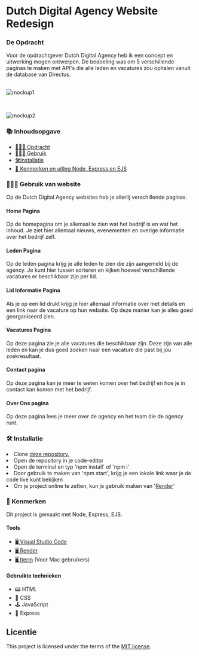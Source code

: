 <h1> Dutch Digital Agency Website Redesign</h1>
<h3 id="#Opdracht">De Opdracht</h3>
Voor de opdrachtgever Dutch Digital Agency heb ik een concept en uitwerking mogen ontwerpen. De bedoeling was om 5 verschillende paginas te maken met API's die alle leden en vacatures zou ophalen vanuit de database van Directus. 

<br>
<br>

![mockup1](https://github.com/driezie/proof-of-concept-de-voorhoede/assets/80174866/90f801b4-1625-48b8-8c2b-6d1216b2f722)

<br>

![mockup2](https://github.com/driezie/proof-of-concept-de-voorhoede/assets/80174866/3021e4d8-2052-4fc3-a126-f559b945e83c)



<h3>📚 Inhoudsopgave</h3>
<ul>
<li><a href="#Opdracht"> 👨🏼‍💼 Opdracht</a></li> 
<li><a href="#Gebruik"> 👩🏽‍💻 Gebruik </a></li>  
<li><a href="#Installatie"> 🛠Installatie </a></li>
<li><a href="#Kenmerken"> 📱 Kenmerken en uitleg Node, Express en EJS</a></li> 
</ul>
   
<h3 id="#Gebruik"> 👩🏽‍💻 Gebruik van website</h3>
Op de Dutch Digital Agency websites heb je allerlij verschillende paginas.

#### Home Pagina
Op de homepagina om je allemaal te zien wat het bedrijf is en wat het inhoud. Je ziet hier allemaal nieuws, evenementen en overige informatie over het bedrijf zelf.

#### Leden Pagina
Op de leden pagina krijg je alle leden te zien die zijn aangemeld bij de agency. Je kunt hier tussen sorteren en kijken hoeveel verschillende vacatures er beschikbaar zijn per lid.

#### Lid Informatie Pagina
Als je op een lid drukt krijg je hier allemaal informatie over met details en een link naar de vacature op hun website. Op deze manier kan je alles goed georganiseerd zien.

#### Vacatures Pagina
Op deze pagina zie je alle vacatures die beschikbaar zijn. Deze zijn van alle leden en kan je dus goed zoeken naar een vacature die past bij jou zoekresultaat.

#### Contact pagina
Op deze pagina kan je meer te weten komen over het bedrijf en hoe je in contact kan komen met het bedrijf.

#### Over Ons pagina
Op deze pagina lees je meer over de agency en het team die de agency runt.

<h3 id="Installatie"> 🛠 Installatie</h3>
<li>Clone <a href="https://github.com/driezie/proof-of-concept-de-voorhoede/">deze repository.</a></li>
<li>Open de repository in je code-editor</li>
<li> Open de terminal en typ 'npm install' of 'npm i'</li>
<li>Door gebruik te maken van 'npm start', krijg je een lokale link waar je de code live kunt bekijken</li>
<li>Om je project online te zetten, kun je gebruik maken van '<a href="https://render.com/">Render</a>'</li>
        
<h3 id="#Kenmerken"> 📱 Kenmerken</h3>
Dit project is gemaakt met Node, Express, EJS. 
<h4>Tools</h4>
<ul>
        <li> <a href="https://code.visualstudio.com/">🖥️ Visual Studio Code</a></li>
        <li> <a href="https://render.com/">🖥️ Render</a></li>
        <li> <a href="https://iterm2.com/">🖥️ Iterm</a> (Voor Mac gebruikers)</li>
</ul>

<h4>Gebruikte technieken</h4>
<ul>
<li>📟 HTML</li>
        <li>🎨 CSS</li>
        <li>🕹️ JavaScript</li>
 <li> 🚃 Express </li>
  </ul>      

## Licentie

This project is licensed under the terms of the [MIT license](./LICENSE).

